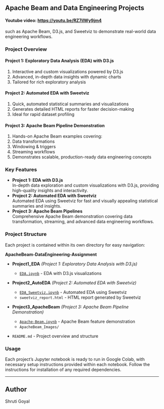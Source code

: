 ## Apache Beam and Data Engineering Projects
#### Youtube video: https://youtu.be/RZ7ilWy9jm4
such as Apache Beam, D3.js, and Sweetviz to demonstrate real-world data engineering workflows.

### Project Overview
#### Project 1: Exploratory Data Analysis (EDA) with D3.js
1) Interactive and custom visualizations powered by D3.js
2) Advanced, in-depth data insights with dynamic charts
3) Tailored for rich exploratory analysis
#### Project 2: Automated EDA with Sweetviz
1) Quick, automated statistical summaries and visualizations
2) Generates detailed HTML reports for faster decision-making
3) Ideal for rapid dataset profiling
#### Project 3: Apache Beam Pipeline Demonstration
1) Hands-on Apache Beam examples covering:
2) Data transformations
3) Windowing & triggers
4) Streaming workflows
5) Demonstrates scalable, production-ready data engineering concepts

### Key Features
- **Project 1: EDA with D3.js**  
  In-depth data exploration and custom visualizations with D3.js, providing high-quality insights and interactivity.
- **Project 2: Automated EDA with Sweetviz**  
  Automated EDA using Sweetviz for fast and visually appealing statistical summaries and insights.
- **Project 3: Apache Beam Pipelines**  
  Comprehensive Apache Beam demonstration covering data transformation, streaming, and advanced data engineering workflows.

### Project Structure
Each project is contained within its own directory for easy navigation:

**ApacheBeam-DataEngineering-Assignment**

- **Project1_EDA**  *(Project 1: Exploratory Data Analysis with D3.js)*
  - [`EDA.ipynb`](https://colab.research.google.com/drive/1n51vbJykY81kmBFeBNqE6IyEy54HgtTy?usp=sharing)  - EDA with D3.js visualizations

- **Project2_AutoEDA**  *(Project 2: Automated EDA with Sweetviz)*
  - [`EDA_Sweetviz.ipynb`](https://colab.research.google.com/drive/16Kbq1VpMxtXaKExQgtPJLgOX4oFpqLYe?usp=sharing)  - Automated EDA using Sweetviz
  - `sweetviz_report.html`  - HTML report generated by Sweetviz

- **Project3_ApacheBeam**  *(Project 3: Apache Beam Pipeline Demonstration)*
  - [`Apache-Beam.ipynb`](https://colab.research.google.com/drive/1Z1I-t6TANEKIAbbxWK1p0dFuicmHDX7e?usp=share_link)  - Apache Beam feature demonstration
  - `ApacheBeam_Images/`

- `README.md`  - Project overview and structure


### Usage

Each project’s Jupyter notebook is ready to run in Google Colab, with necessary setup instructions provided within each notebook. Follow the instructions for installation of any required dependencies.

---

## Author

Shruti Goyal
